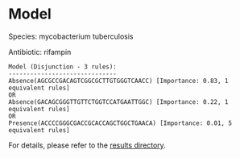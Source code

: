 
# Model

Species: mycobacterium tuberculosis

Antibiotic: rifampin

```
Model (Disjunction - 3 rules):
------------------------------
Absence(AGCGCCGACAGTCGGCGCTTGTGGGTCAACC) [Importance: 0.83, 1 equivalent rules]
OR
Absence(GACAGCGGGTTGTTCTGGTCCATGAATTGGC) [Importance: 0.22, 1 equivalent rules]
OR
Presence(ACCCCGGGCGACCGCACCAGCTGGCTGAACA) [Importance: 0.01, 5 equivalent rules]

```

For details, please refer to the [results directory](../../../../../results/scm_b/mycobacterium+tuberculosis/rifampin/repeat_7/).

